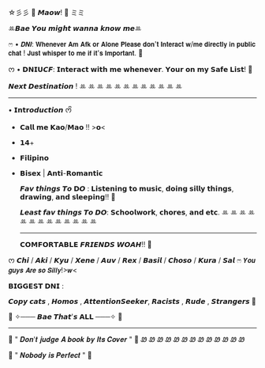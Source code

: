   ☆彡彡 🎀      𝙈𝙖𝙤𝙬!       🎀 ミミ

ꔛ𝘽𝙖𝙚 𝙔𝙤𝙪 𝙢𝙞𝙜𝙝𝙩 𝙬𝙖𝙣𝙣𝙖 𝙠𝙣𝙤𝙬 𝙢𝙚ꔛ

 ෆ • 𝘿𝙉𝙄: 𝗪𝗵𝗲𝗻𝗲𝘃𝗲𝗿 𝗔𝗺 𝗔𝗳𝗸 𝗼𝗿 𝗔𝗹𝗼𝗻𝗲 𝗣𝗹𝗲𝗮𝘀𝗲 𝗱𝗼𝗻'𝘁 𝗜𝗻𝘁𝗲𝗿𝗮𝗰𝘁 𝘄/𝗺𝗲 𝗱𝗶𝗿𝗲𝗰𝘁𝗹𝘆 𝗶𝗻 𝗽𝘂𝗯𝗹𝗶𝗰 𝗰𝗵𝗮𝘁 ! 𝗝𝘂𝘀𝘁 𝘄𝗵𝗶𝘀𝗽𝗲𝗿 𝘁𝗼 𝗺𝗲 𝗶𝗳 𝗶𝘁'𝘀 𝗜𝗺𝗽𝗼𝗿𝘁𝗮𝗻𝘁. 🎀

 ᰔ • 𝗗𝗡𝗜𝗨𝘾𝙁: 𝗜𝗻𝘁𝗲𝗿𝗮𝗰𝘁 𝘄𝗶𝘁𝗵 𝗺𝗲 𝘄𝗵𝗲𝗻𝗲𝘃𝗲𝗿. 𝗬𝗼𝘂𝗿 𝗼𝗻 𝗺𝘆 𝗦𝗮𝗳𝗲 𝗟𝗶𝘀𝘁! 🎀

  𝙉𝙚𝙭𝙩 𝘿𝙚𝙨𝙩𝙞𝙣𝙖𝙩𝙞𝙤𝙣 ! 
ꔛ ꔛ ꔛ ꔛ ꔛ ꔛ ꔛ ꔛ ꔛ ꔛ ꔛ ꔛ 
__________________________________

• 𝗜𝗻𝘁𝗿𝙤𝙙𝙪𝙘𝙩𝙞𝙤𝙣 ᰔᩚ

- 𝗖𝗮𝗹𝗹 𝗺𝗲 𝗞𝗮𝗼/𝗠𝗮𝗼 !! >𝗼<

- 𝟭𝟰+ 

- 𝗙𝗶𝗹𝗶𝗽𝗶𝗻𝗼

- 𝗕𝗶𝘀𝗲𝘅 | 𝗔𝗻𝘁𝗶-𝗥𝗼𝗺𝗮𝗻𝘁𝗶𝗰

   𝙁𝙖𝙫 𝙩𝙝𝙞𝙣𝙜𝙨 𝙏𝙤 𝗗𝙊 : 𝗟𝗶𝘀𝘁𝗲𝗻𝗶𝗻𝗴 𝘁𝗼 𝗺𝘂𝘀𝗶𝗰, 𝗱𝗼𝗶𝗻𝗴 𝘀𝗶𝗹𝗹𝘆 𝘁𝗵𝗶𝗻𝗴𝘀, 𝗱𝗿𝗮𝘄𝗶𝗻𝗴, 𝗮𝗻𝗱 𝘀𝗹𝗲𝗲𝗽𝗶𝗻𝗴!! 🎀

  𝙇𝙚𝙖𝙨𝙩 𝙛𝙖𝙫 𝙩𝙝𝙞𝙣𝙜𝙨 𝙏𝙤 𝘿𝙊: 𝗦𝗰𝗵𝗼𝗼𝗹𝘄𝗼𝗿𝗸, 𝗰𝗵𝗼𝗿𝗲𝘀, 𝗮𝗻𝗱 𝗲𝘁𝗰.
ꔛ ꔛ ꔛ ꔛ ꔛ ꔛ ꔛ ꔛ ꔛ ꔛ ꔛ ꔛ ꔛ
  _____________________________

  𝗖𝗢𝗠𝗙𝗢𝗥𝗧𝗔𝗕𝗟𝗘 𝙁𝙍𝙄𝙀𝙉𝘿𝙎 𝙒𝙊𝘼𝙃!! 🎀

ᰔ 𝘾𝙝𝙞 / 𝘼𝙠𝙞 / 𝙆𝙮𝙪 / 𝙓𝙚𝙣𝙚 / 𝘼𝙪𝙫 / 𝙍𝙚𝙭 / 𝘽𝙖𝙨𝙞𝙡 / 𝘾𝙝𝙤𝙨𝙤 / 𝙆𝙪𝙧𝙖 / 𝙎𝙖𝙡 ෆ
       𝙔𝙤𝙪 𝙜𝙪𝙮𝙨 𝘼𝙧𝙚 𝙨𝙤 𝙎𝙞𝙡𝙡𝙮!>𝙬<

𝗕𝗜𝗚𝗚𝗘𝗦𝗧 𝗗𝗡𝗜 :

𝘾𝙤𝙥𝙮 𝙘𝙖𝙩𝙨 , 𝙃𝙤𝙢𝙤𝙨 , 𝘼𝙩𝙩𝙚𝙣𝙩𝙞𝙤𝙣𝙎𝙚𝙚𝙠𝙚𝙧, 𝙍𝙖𝙘𝙞𝙨𝙩𝙨 , 𝙍𝙪𝙙𝙚 , 𝙎𝙩𝙧𝙖𝙣𝙜𝙚𝙧𝙨 🎀

🎀 ✧─── 𝘽𝙖𝙚 𝙏𝙝𝙖𝙩'𝙨 𝗔𝗟𝗟  ───✧ 🎀
____________________________________

 🌷 " 𝑫𝒐𝒏'𝒕 𝒋𝒖𝒅𝒈𝒆 𝑨 𝒃𝒐𝒐𝒌 𝒃𝒚 𝑰𝒕𝒔 𝑪𝒐𝒗𝒆𝒓 " 🌷
Ꮺ Ꮺ Ꮺ Ꮺ Ꮺ Ꮺ Ꮺ Ꮺ Ꮺ Ꮺ Ꮺ Ꮺ Ꮺ

  🌸 " 𝑵𝒐𝒃𝒐𝒅𝒚 𝒊𝒔 𝑷𝒆𝒓𝒇𝒆𝒄𝒕 " 🌸


 
